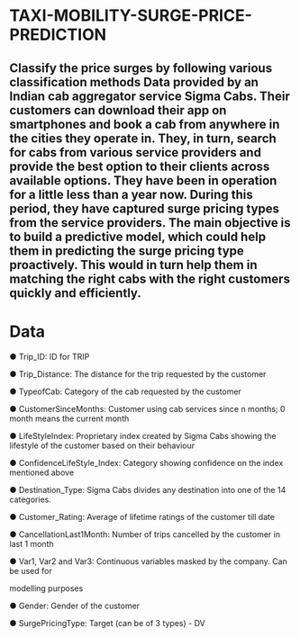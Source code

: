 # TAXI-MOBILITY-SURGE-PRICE-PREDICTION
Classify the price surges by following various classification methods Data provided by an Indian cab aggregator service Sigma Cabs. Their customers can download their app on smartphones and book a cab from anywhere in the cities they operate in. They, in turn, search for cabs from various service providers and provide the best option to their clients across available options. They have been in operation for a little less than a year now. During this period, they have captured surge pricing types from the service providers. The main objective is to build a predictive model, which could help them in predicting the surge pricing type proactively. This would in turn help them in matching the right cabs with the right customers quickly and efficiently.
---
# Data

● Trip_ID: ID for TRIP

● Trip_Distance: The distance for the trip requested by the customer

● TypeofCab: Category of the cab requested by the customer

● CustomerSinceMonths: Customer using cab services since n months; 0 month means the current month

● LifeStyleIndex: Proprietary index created by Sigma Cabs showing the lifestyle of the customer based on their behaviour

● ConfidenceLifeStyle_Index: Category showing confidence on the index mentioned above

● Destination_Type: Sigma Cabs divides any destination into one of the 14 categories.

● Customer_Rating: Average of lifetime ratings of the customer till date

● CancellationLast1Month: Number of trips cancelled by the customer in last 1 month

● Var1, Var2 and Var3: Continuous variables masked by the company. Can be used for

modelling purposes

● Gender: Gender of the customer

● SurgePricingType: Target (can be of 3 types) - DV


